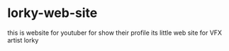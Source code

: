 # lorky-web-site
this is  website for youtuber for  show their profile 
its little web site for VFX artist lorky
